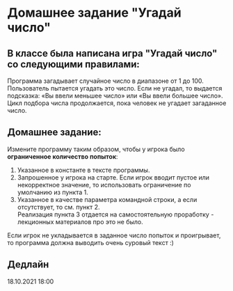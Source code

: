 #  Домашнее задание "Угадай число"

## В классе была написана игра "Угадай число" со следующими правилами:  
Программа загадывает случайное число в диапазоне от 1 до 100. Пользователь пытается угадать это число. Если не угадал, то выдается подсказка: «Вы ввели меньшее число» или «Вы ввели большее число».  
Цикл подбора числа продолжается, пока человек не угадает загаданное число.

## Домашнее задание:
Измените программу таким образом, чтобы у игрока было **ограниченное количество попыток**:  
1) Указанное в константе в тексте программы.  
2) Запрошенное у игрока на старте. Eсли игрок вводит пустое или некорректное значение, то использовать ограничение по умолчанию из пункта 1.  
3) Указанное в качестве параметра командной строки, а если отсутствует, то см. пункт 2.  
Реализация пункта 3 отдается на самостоятельную проработку - лекционных материалов про это не было.

Если игрок не укладывается в заданное число попыток и проигрывает, то программа должна выводить очень суровый текст :)  

## Дедлайн 
18.10.2021 18:00
